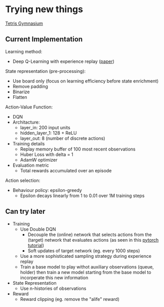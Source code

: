 # Trying new things
[Tetris Gymnasium](https://max-we.github.io/Tetris-Gymnasium/)

## Current Implementation

Learning method:
- Deep Q-Learning with experience replay ([paper](https://arxiv.org/abs/1312.5602))


State representation (pre-processing):
- Use board only (focus on learning efficiency before state enrichment)
- Remove padding
- Binarize
- Flatten

Action-Value Function:
- DQN
- Architacture:
    - layer_in:         200 input units
    - hidden_layer_1:   128 + ReLU
    - layer_out:        8 (number of discrete actions)
- Training details
    - Replay memory buffer of 100 most recent observations
    - Huber Loss with delta = 1
    - AdamW optimizer
- Evaluation metric
     - Total rewards accumulated over an episode

Action selection:
- Behaviour policy: epsilon-greedy
    - Epsilon decays linearly from 1 to 0.01 over 1M training steps

## Can try later
- Training
    - Use Double DQN
        - Decouple the (online) network that selects actions from the (target) network that evaluates actions (as seen in this [pytorch tutorial](https://pytorch.org/tutorials/intermediate/reinforcement_q_learning.html))
        - Soft updates of target network (eg. every 1000 steps)
    - Use a more sophisticated sampling strategy during experience replay
    - Train a base model to play withot auxiliary observations (queue, holder) then train a new model starting from the base model to incorperate this new information
- State Representation
    - Use n-histories of observations
- Reward
    - Reward clipping (eg. remove the "alife" reward)